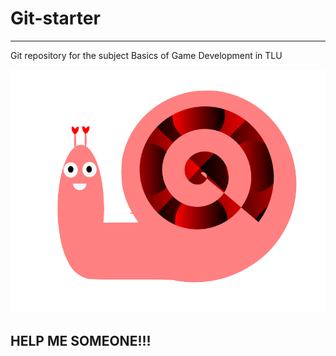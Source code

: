 # Git-starter
---
Git repository for the subject Basics of Game Development in TLU

![cool image of Snail](smokova_snail.png)

HELP ME SOMEONE!!!
---
